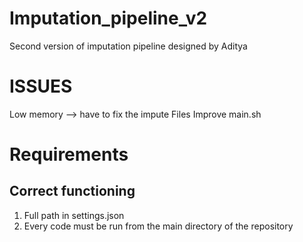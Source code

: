 # Imputation_pipeline_v2
Second version of imputation pipeline designed by Aditya

# ISSUES
Low memory --> have to fix the impute Files
Improve main.sh 

# Requirements
## Correct functioning
1. Full path in settings.json
2. Every code must be run from the main directory of the repository

